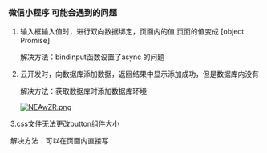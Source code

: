 ### 微信小程序 可能会遇到的问题

1. 输入框输入值时，进行双向数据绑定，页面内的值 页面的值变成  [object Promise]

   

   解决方法：bindinput函数设置了async 的问题

   

2. 云开发时，向数据库添加数据，返回结果中显示添加成功，但是数据库内没有

   

   解决方法：获取数据库时添加数据库环境
   
   [![NEAwZR.png](https://s1.ax1x.com/2020/06/17/NEAwZR.png)](https://imgchr.com/i/NEAwZR)



​	3.css文件无法更改button组件大小

​		解决方法：可以在页面内直接写